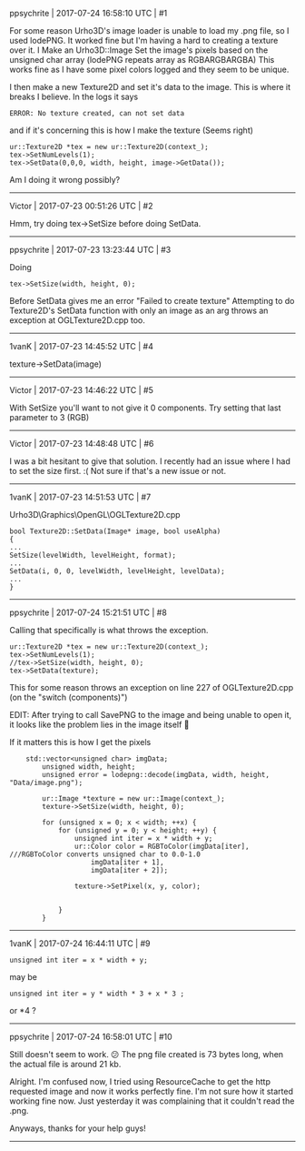 ppsychrite | 2017-07-24 16:58:10 UTC | #1

For some reason Urho3D's image loader is unable to load my .png file, so I used lodePNG. It worked fine but I'm having a hard to creating a texture over it.
I Make an Urho3D::Image Set the image's pixels based on the unsigned char array (lodePNG repeats array as RGBARGBARGBA)
This works fine as I have some pixel colors logged and they seem to be unique.

I then make a new Texture2D and set it's data to the image.
This is where it breaks I believe. 
In the logs it says 

    ERROR: No texture created, can not set data

and if it's concerning this is how I make the texture (Seems right)

    ur::Texture2D *tex = new ur::Texture2D(context_);
	tex->SetNumLevels(1);
	tex->SetData(0,0,0, width, height, image->GetData());

Am I doing it wrong possibly?

-------------------------

Victor | 2017-07-23 00:51:26 UTC | #2

Hmm, try doing tex->SetSize before doing SetData.

-------------------------

ppsychrite | 2017-07-23 13:23:44 UTC | #3

Doing 

    tex->SetSize(width, height, 0);

Before SetData gives me an error "Failed to create texture" 
Attempting to do Texture2D's SetData function with only an image as an arg throws an exception at OGLTexture2D.cpp too.

-------------------------

1vanK | 2017-07-23 14:45:52 UTC | #4

texture->SetData(image)

-------------------------

Victor | 2017-07-23 14:46:22 UTC | #5

With SetSize you'll want to not give it 0 components. Try setting that last parameter to 3 (RGB)

-------------------------

Victor | 2017-07-23 14:48:48 UTC | #6

I was a bit hesitant to give that solution. I recently had an issue where I had to set the size first.  :( Not sure if that's a new issue or not.

-------------------------

1vanK | 2017-07-23 14:51:53 UTC | #7

Urho3D\Graphics\OpenGL\OGLTexture2D.cpp

```
bool Texture2D::SetData(Image* image, bool useAlpha)
{
...
SetSize(levelWidth, levelHeight, format);
...
SetData(i, 0, 0, levelWidth, levelHeight, levelData);
...
}
```

-------------------------

ppsychrite | 2017-07-24 15:21:51 UTC | #8

Calling that specifically is what throws the exception.

    ur::Texture2D *tex = new ur::Texture2D(context_);
	tex->SetNumLevels(1);
	//tex->SetSize(width, height, 0);
	tex->SetData(texture);
			
This for some reason throws an exception on line 227 of OGLTexture2D.cpp (on the "switch (components)")

EDIT: After trying to call  SavePNG to the image and being unable to open it, it looks like the problem lies in the image itself :thinking:

If it matters this is how I get the pixels

    	std::vector<unsigned char> imgData;
			unsigned width, height;
			unsigned error = lodepng::decode(imgData, width, height, "Data/image.png");

			ur::Image *texture = new ur::Image(context_);
			texture->SetSize(width, height, 0);
			
			for (unsigned x = 0; x < width; ++x) {
				for (unsigned y = 0; y < height; ++y) {
					unsigned int iter = x * width + y;
					ur::Color color = RGBToColor(imgData[iter], ///RGBToColor converts unsigned char to 0.0-1.0
						imgData[iter + 1],
						imgData[iter + 2]);

					texture->SetPixel(x, y, color);
				
			
				}
			}

-------------------------

1vanK | 2017-07-24 16:44:11 UTC | #9

```
unsigned int iter = x * width + y;
```
may be 
```
unsigned int iter = y * width * 3 + x * 3 ;
```

or *4 ?

-------------------------

ppsychrite | 2017-07-24 16:58:01 UTC | #10

Still doesn't seem to work. :confused:
The png file created is 73 bytes long, when the actual file is around 21 kb.
 
Alright. I'm confused now, I tried using ResourceCache to get the http requested image and now it works perfectly fine. I'm not sure how it started working fine now. Just yesterday it was complaining that it couldn't read the .png.

Anyways, thanks for your help guys!

-------------------------

